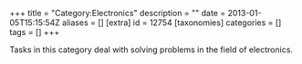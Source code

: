 +++
title = "Category:Electronics"
description = ""
date = 2013-01-05T15:15:54Z
aliases = []
[extra]
id = 12754
[taxonomies]
categories = []
tags = []
+++

Tasks in this category deal with solving problems in the field of electronics.
